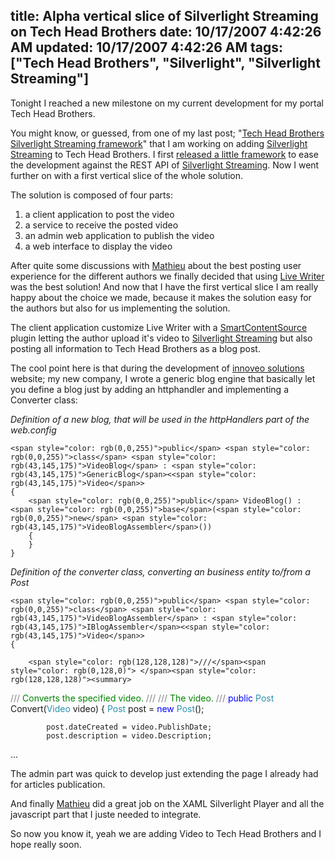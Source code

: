 title: Alpha vertical slice of Silverlight Streaming on Tech Head Brothers
date: 10/17/2007 4:42:26 AM
updated: 10/17/2007 4:42:26 AM
tags: ["Tech Head Brothers", "Silverlight", "Silverlight Streaming"]
---
Tonight I reached a new milestone on my current development for my portal Tech Head Brothers.

You might know, or guessed, from one of my last post; "[Tech Head Brothers Silverlight Streaming framework](http://weblogs.asp.net/lkempe/archive/2007/10/11/tech-head-brothers-silverlight-streaming-framework.aspx)" that I am working on adding [Silverlight Streaming](http://silverlight.live.com/) to Tech Head Brothers. I first [released a little framework](http://www.codeplex.com/THBSLSFramework) to ease the development against the REST API of [Silverlight Streaming](http://silverlight.live.com/). Now I went further on with a first vertical slice of the whole solution.

The solution is composed of four parts:

1.  a client application to post the video
2.  a service to receive the posted video
3.  an admin web application to publish the video
4.  a web interface to display the video 

After quite some discussions with [Mathieu](http://www.techheadbrothers.com/Auteurs.aspx/mathieu-kempe) about the best posting user experience for the different authors we finally decided that using [Live Writer](http://get.live.com/betas/writer_betas) was the best solution! And now that I have the first vertical slice I am really happy about the choice we made, because it makes the solution easy for the authors but also for us implementing the solution.

The client application customize Live Writer with a [SmartContentSource](http://msdn2.microsoft.com/en-us/library/aa738935.aspx) plugin letting the author upload it's video to [Silverlight Streaming](http://silverlight.live.com/) but also posting all information to Tech Head Brothers as a blog post.

The cool point here is that during the development of [innoveo solutions](http://www.innoveo.com/) website; my new company, I wrote a generic blog engine that basically let you define a blog just by adding an httphandler and implementing a Converter class:

*Definition of a new blog, that will be used in the httpHandlers part of the web.config*

    <span style="color: rgb(0,0,255)">public</span> <span style="color: rgb(0,0,255)">class</span> <span style="color: rgb(43,145,175)">VideoBlog</span> : <span style="color: rgb(43,145,175)">GenericBlog</span><<span style="color: rgb(43,145,175)">Video</span>>
    {
        <span style="color: rgb(0,0,255)">public</span> VideoBlog() : <span style="color: rgb(0,0,255)">base</span>(<span style="color: rgb(0,0,255)">new</span> <span style="color: rgb(43,145,175)">VideoBlogAssembler</span>())
        {
        }
    }
[](http://11011.net/software/vspaste)


*Definition of the converter class, converting an business entity to/from a Post*

    <span style="color: rgb(0,0,255)">public</span> <span style="color: rgb(0,0,255)">class</span> <span style="color: rgb(43,145,175)">VideoBlogAssembler</span> : <span style="color: rgb(43,145,175)">IBlogAssembler</span><<span style="color: rgb(43,145,175)">Video</span>>
    {

[](http://11011.net/software/vspaste)

        <span style="color: rgb(128,128,128)">///</span><span style="color: rgb(0,128,0)"> </span><span style="color: rgb(128,128,128)"><summary>
</span>        <span style="color: rgb(128,128,128)">///</span><span style="color: rgb(0,128,0)"> Converts the specified video.
</span>        <span style="color: rgb(128,128,128)">///</span><span style="color: rgb(0,128,0)"> </span><span style="color: rgb(128,128,128)"></summary>
</span>        <span style="color: rgb(128,128,128)">///</span><span style="color: rgb(0,128,0)"> </span><span style="color: rgb(128,128,128)"><param name="video"></span><span style="color: rgb(0,128,0)">The video.</span><span style="color: rgb(128,128,128)"></param>
</span>        <span style="color: rgb(128,128,128)">///</span><span style="color: rgb(0,128,0)"> </span><span style="color: rgb(128,128,128)"><returns></returns>
</span>        <span style="color: rgb(0,0,255)">public</span> <span style="color: rgb(43,145,175)">Post</span> Convert(<span style="color: rgb(43,145,175)">Video</span> video)
        {
            <span style="color: rgb(43,145,175)">Post</span> post = <span style="color: rgb(0,0,255)">new</span> <span style="color: rgb(43,145,175)">Post</span>();

            post.dateCreated = video.PublishDate;
            post.description = video.Description;

[](http://11011.net/software/vspaste)


...

The admin part was quick to develop just extending the page I already had for articles publication.

And finally [Mathieu](http://www.techheadbrothers.com/Auteurs.aspx/mathieu-kempe) did a great job on the XAML Silverlight Player and all the javascript part that I juste needed to integrate.

So now you know it, yeah we are adding Video to Tech Head Brothers and I hope really soon.
